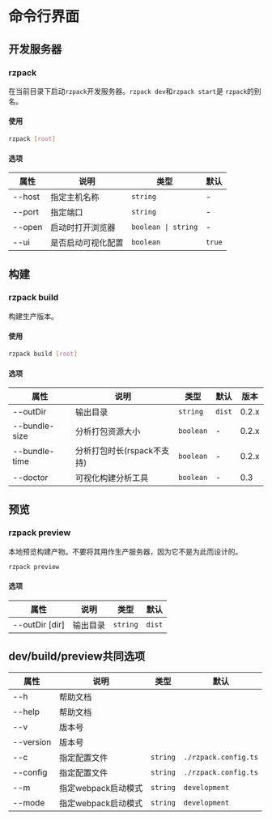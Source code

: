 # 命令行界面

## 开发服务器

### rzpack

在当前目录下启动`rzpack`开发服务器。`rzpack dev`和`rzpack start`是 `rzpack`的别名。

#### 使用

```sh
rzpack [root]
```

#### 选项

| 属性   | 说明               | 类型                | 默认   |
| ------ | ------------------ | ------------------- | ------ |
| --host | 指定主机名称       | `string`            | -      |
| --port | 指定端口           | `string`            | -      |
| --open | 启动时打开浏览器   | `boolean \| string` | -      |
| --ui   | 是否启动可视化配置 | `boolean`           | `true` |

## 构建

### rzpack build

构建生产版本。

#### 使用

```sh
rzpack build [root]
```

#### 选项

| 属性          | 说明                       | 类型      | 默认   | 版本  |
| ------------- | -------------------------- | --------- | ------ | ----- |
| --outDir      | 输出目录                   | `string`  | `dist` | 0.2.x |
| --bundle-size | 分析打包资源大小           | `boolean` | -      | 0.2.x |
| --bundle-time | 分析打包时长(rspack不支持) | `boolean` | -      | 0.2.x |
| --doctor      | 可视化构建分析工具         | `boolean` | -      | 0.3   |

## 预览

### rzpack preview

本地预览构建产物。不要将其用作生产服务器，因为它不是为此而设计的。

```sh
rzpack preview
```

#### 选项

| 属性           | 说明     | 类型     | 默认   |
| -------------- | -------- | -------- | ------ |
| --outDir [dir] | 输出目录 | `string` | `dist` |


## dev/build/preview共同选项

| 属性      | 说明                | 类型     | 默认                 |
| --------- | ------------------- | -------- | -------------------- |
| --h       | 帮助文档            |          |                      |
| --help    | 帮助文档            |          |                      |
| --v       | 版本号              |          |                      |
| --version | 版本号              |          |                      |
| --c       | 指定配置文件        | `string` | `./rzpack.config.ts` |
| --config  | 指定配置文件        | `string` | `./rzpack.config.ts` |
| --m       | 指定webpack启动模式 | `string` | `development`        |
| --mode    | 指定webpack启动模式 | `string` | `development`        |